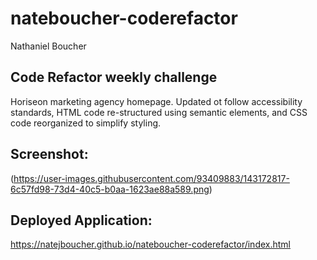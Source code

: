 # nateboucher-coderefactor
Nathaniel Boucher

## Code Refactor weekly challenge 

Horiseon marketing agency homepage. Updated ot follow accessibility standards, HTML code re-structured using semantic elements, and CSS code reorganized to simplify styling.

## Screenshot:

(https://user-images.githubusercontent.com/93409883/143172817-6c57fd98-73d4-40c5-b0aa-1623ae88a589.png)

## Deployed Application:

https://natejboucher.github.io/nateboucher-coderefactor/index.html
